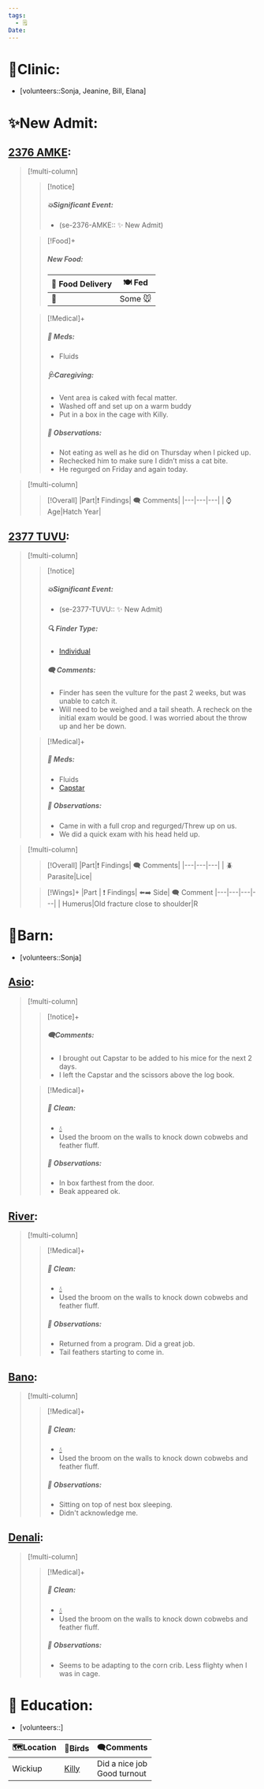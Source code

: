 ```yaml
---
tags:
  - 🗒️
Date: 
---
```


# 🏥Clinic:
- [volunteers::Sonja, Jeanine, Bill, Elana]

# ✨New Admit:

## [2376 AMKE](../RARE%20Birds/2376%20AMKE.md):
> [!multi-column]
>
>> [!notice]
>> ##### 💥Significant Event:
>> - (se-2376-AMKE:: ✨ New Admit)
>
>> [!Food]+
>> ##### New Food:
>> |🚚 Food Delivery| 🍽️ Fed|
>> |---|---|
>>|🫱|Some 🐭
>
>> [!Medical]+
>> ##### 💊 Meds:
>> - Fluids
>>
>> ##### 🩺Caregiving:
>> - Vent area is caked with fecal matter. 
>> 	- Washed off and set up on a warm buddy
>> - Put in a box in the cage with Killy.
>>
>> ##### 🔭 Observations:
>> - Not eating as well as he did on Thursday when I picked up. 
>> - Rechecked him to make sure I didn’t miss a cat bite. 
>> - He regurged on Friday and again today.
>>

> [!multi-column]
>
>> [!Overall]
>>|Part|❗ Findings| 🗨️ Comments|
>>|---|---|---|
>>| ⌚ Age|Hatch Year|
>>

## [2377 TUVU](../RARE%20Birds/2377%20TUVU.md):
> [!multi-column]
>
>> [!notice]
>> ##### 💥Significant Event:
>> - (se-2377-TUVU:: ✨ New Admit)
>>
>> ##### 🔍 Finder Type:
>> - [Individual](../Admin/Codes/Individual.md)
>>
>>##### 🗨️ Comments:
>>- Finder has seen the vulture for the past 2 weeks, but was unable to catch it. 
>>- Will need to be weighed and a tail sheath. A recheck on the initial exam would be good. I was worried about the throw up and her be down.
>
>> [!Medical]+
>> ##### 💊 Meds:
>> - Fluids
>> - [Capstar](../Admin/Codes/Medication/Capstar.md)
>>
>> ##### 🔭 Observations:
>> - Came in with a full crop and regurged/Threw up on us. 
>> - We did a quick exam with his head held up. 
>>

> [!multi-column]
>
>> [!Overall]
>>|Part|❗ Findings| 🗨️ Comments|
>>|---|---|---|
>>| 🪲Parasite|Lice|
>
>> [!Wings]+
>> |Part | ❗ Findings| ⬅️➡️ Side| 🗨️ Comment
>> |---|---|---|---|
>>| Humerus|Old fracture close to shoulder|R

# 🏡Barn:
- [volunteers::Sonja]

## [Asio](../RARE%20Birds/Ed%20Birds/Asio.md):
> [!multi-column]
>
>> [!notice]+
>> ##### 🗨️Comments:
>> - I brought out Capstar to be added to his mice for the next 2 days. 
>> - I left the Capstar and the scissors above the log book.  
>
>> [!Medical]+
>>##### 🫧 Clean:
>>- [💧](../Admin/Codes/Fresh%20water.md)
>>- Used the broom on the walls to knock down cobwebs and feather fluff.
>>
>> ##### 🔭 Observations:
>> - In box farthest from the door. 
>> - Beak appeared ok.

## [River](../RARE%20Birds/Ed%20Birds/River.md):
> [!multi-column]
>
>> [!Medical]+
>>##### 🫧 Clean:
>>- [💧](../Admin/Codes/Fresh%20water.md)
>>- Used the broom on the walls to knock down cobwebs and feather fluff.
>>
>> ##### 🔭 Observations:
>> - Returned from a program. Did a great job.
>> - Tail feathers starting to come in.

## [Bano](../RARE%20Birds/Ed%20Birds/Bano.md):
> [!multi-column]
>
>> [!Medical]+
>>##### 🫧 Clean:
>>- [💧](../Admin/Codes/Fresh%20water.md)
>>- Used the broom on the walls to knock down cobwebs and feather fluff.
>>
>> ##### 🔭 Observations:
>> - Sitting on top of nest box sleeping.
>> - Didn't acknowledge me.

## [Denali](../RARE%20Birds/Ed%20Birds/Denali.md):
> [!multi-column]
>
>> [!Medical]+
>>##### 🫧 Clean:
>>- [💧](../Admin/Codes/Fresh%20water.md)
>>- Used the broom on the walls to knock down cobwebs and feather fluff.
>>
>> ##### 🔭 Observations:
>> - Seems to be adapting to the corn crib. Less flighty when I was in cage.  

# 🏫 Education:
- [volunteers::]

| 🗺️Location | 🦅Birds   | 🗨️Comments                    |
| ----------- | --------- | ------------------------------ |
| Wickiup     | [Killy](../RARE%20Birds/Ed%20Birds/Killy.md) | Did a nice job<br>Good turnout |

